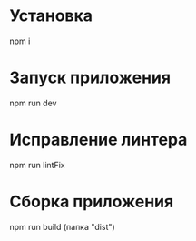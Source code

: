 #  Установка 

 npm i

 #  Запуск приложения 

 npm run dev

 #  Исправление линтера

 npm run lintFix

  #  Сборка приложения

 npm run build (папка "dist")